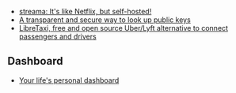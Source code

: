 - [streama: It's like Netflix, but self-hosted!](https://github.com/dularion/streama#getting-started)
- [A transparent and secure way to look up public keys](https://github.com/google/key-transparency)
- [LibreTaxi, free and open source Uber/Lyft alternative to connect passengers and drivers](https://github.com/ro31337/libretaxi.git)


Dashboard
---
- [Your life's personal dashboard](https://github.com/Reportr/dashboard)
